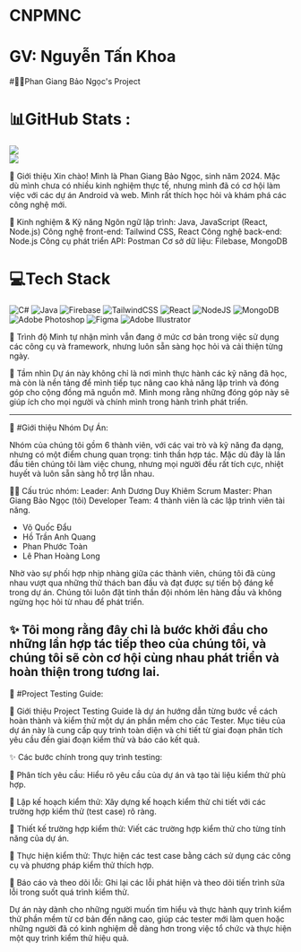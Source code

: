 # CNPMNC
# GV: Nguyễn Tấn Khoa
#👩‍💻Phan Giang Bảo Ngọc's Project
<!-- Bạn có thể chèn đường dẫn tới ảnh vintage phù hợp -->
# 📊GitHub Stats :
  ![](https://github-readme-stats.vercel.app/api?username=baongoc2211&theme=radical&hide_border=false&include_all_commits=false&count_private=false)<br/>
  ![](https://github-readme-streak-stats.herokuapp.com/?user=baongoc2211&theme=radical&hide_border=false)<br/>


👋 Giới thiệu
Xin chào! Mình là Phan Giang Bảo Ngọc, sinh năm 2024. Mặc dù mình chưa có nhiều kinh nghiệm thực tế, nhưng mình đã có cơ hội làm việc với các dự án Android và web. Mình rất thích học hỏi và khám phá các công nghệ mới.

🔧 Kinh nghiệm & Kỹ năng
Ngôn ngữ lập trình: Java, JavaScript (React, Node.js)
Công nghệ front-end: Tailwind CSS, React
Công nghệ back-end: Node.js
Công cụ phát triển API: Postman
Cơ sở dữ liệu: Filebase, MongoDB

# 💻Tech Stack
![C#](https://img.shields.io/badge/c%23-%23239120.svg?style=plastic&logo=c-sharp&logoColor=white) ![Java](https://img.shields.io/badge/java-%23ED8B00.svg?style=plastic&logo=java&logoColor=white) ![Firebase](https://img.shields.io/badge/firebase-%23039BE5.svg?style=plastic&logo=firebase) ![TailwindCSS](https://img.shields.io/badge/tailwindcss-%2338B2AC.svg?style=plastic&logo=tailwind-css&logoColor=white) ![React](https://img.shields.io/badge/react-%2320232a.svg?style=plastic&logo=react&logoColor=%2361DAFB) ![NodeJS](https://img.shields.io/badge/node.js-6DA55F?style=plastic&logo=node.js&logoColor=white) ![MongoDB](https://img.shields.io/badge/MongoDB-%234ea94b.svg?style=plastic&logo=mongodb&logoColor=white) ![Adobe Photoshop](https://img.shields.io/badge/adobephotoshop-%2331A8FF.svg?style=plastic&logo=adobephotoshop&logoColor=white) 	![Figma](https://img.shields.io/badge/figma-%23F24E1E.svg?style=plastic&logo=figma&logoColor=white) ![Adobe Illustrator](https://img.shields.io/badge/adobeillustrator-%23FF9A00.svg?style=plastic&logo=adobeillustrator&logoColor=white)

🌱 Trình độ
Mình tự nhận mình vẫn đang ở mức cơ bản trong việc sử dụng các công cụ và framework, nhưng luôn sẵn sàng học hỏi và cải thiện từng ngày.

🌟 Tầm nhìn
Dự án này không chỉ là nơi mình thực hành các kỹ năng đã học, mà còn là nền tảng để mình tiếp tục nâng cao khả năng lập trình và đóng góp cho cộng đồng mã nguồn mở. Mình mong rằng những đóng góp này sẽ giúp ích cho mọi người và chính mình trong hành trình phát triển.

----------------------------------------------------------------------------------------------------------------------------------------------------------------
👥 #Giới thiệu Nhóm Dự Án:

Nhóm của chúng tôi gồm 6 thành viên, với các vai trò và kỹ năng đa dạng, nhưng có một điểm chung quan trọng: tinh thần hợp tác. Mặc dù đây là lần đầu tiên chúng tôi làm việc chung, nhưng mọi người đều rất tích cực, nhiệt huyết và luôn sẵn sàng hỗ trợ lẫn nhau.

🧑‍💼 Cấu trúc nhóm:
Leader: Anh Dương Duy Khiêm
Scrum Master: Phan Giang Bảo Ngọc (tôi)
Developer Team: 4 thành viên là các lập trình viên tài năng.
- Võ Quốc Đẩu
- Hồ Trần Anh Quang
- Phan Phước Toàn
- Lê Phan Hoàng Long
  
Nhờ vào sự phối hợp nhịp nhàng giữa các thành viên, chúng tôi đã cùng nhau vượt qua những thử thách ban đầu và đạt được sự tiến bộ đáng kể trong dự án. Chúng tôi luôn đặt tinh thần đội nhóm lên hàng đầu và không ngừng học hỏi từ nhau để phát triển.

✨ Tôi mong rằng đây chỉ là bước khởi đầu cho những lần hợp tác tiếp theo của chúng tôi, và chúng tôi sẽ còn cơ hội cùng nhau phát triển và hoàn thiện trong tương lai.
-----------------------------------------------------------------------------------------------------------------------------------------------------------------
🧪 #Project Testing Guide:

🌟 Giới thiệu
Project Testing Guide là dự án hướng dẫn từng bước về cách hoàn thành và kiểm thử một dự án phần mềm cho các Tester. Mục tiêu của dự án này là cung cấp quy trình toàn diện và chi tiết từ giai đoạn phân tích yêu cầu đến giai đoạn kiểm thử và báo cáo kết quả.

✨ Các bước chính trong quy trình testing:

📌 Phân tích yêu cầu: Hiểu rõ yêu cầu của dự án và tạo tài liệu kiểm thử phù hợp.

📌 Lập kế hoạch kiểm thử: Xây dựng kế hoạch kiểm thử chi tiết với các trường hợp kiểm thử (test case) rõ ràng.

📌 Thiết kế trường hợp kiểm thử: Viết các trường hợp kiểm thử cho từng tính năng của dự án.

📌 Thực hiện kiểm thử: Thực hiện các test case bằng cách sử dụng các công cụ và phương pháp kiểm thử thích hợp.

📌 Báo cáo và theo dõi lỗi: Ghi lại các lỗi phát hiện và theo dõi tiến trình sửa lỗi trong suốt quá trình kiểm thử.

Dự án này dành cho những người muốn tìm hiểu và thực hành quy trình kiểm thử phần mềm từ cơ bản đến nâng cao, giúp các tester mới làm quen hoặc những người đã có kinh nghiệm dễ dàng hơn trong việc tổ chức và thực hiện một quy trình kiểm thử hiệu quả.

